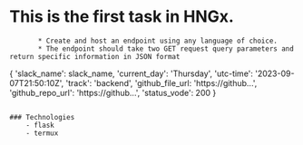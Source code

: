 
# This is the first task in HNGx.
 ``` Task : 
        * Create and host an endpoint using any language of choice.
        * The endpoint should take two GET request query parameters and return specific information in JSON format

```
{
'slack_name': slack_name,
'current_day': 'Thursday',
'utc-time': '2023-09-07T21:50:10Z',
'track': 'backend',
'github_file_url: 'https://github...',
'github_repo_url': 'https://github...',
'status_vode': 200
}

```

### Technologies
    - flask
    - termux
        
